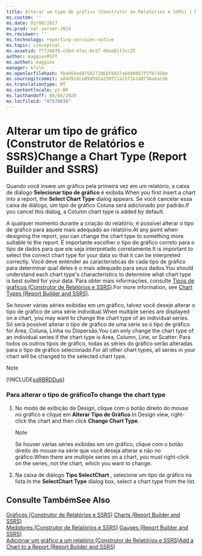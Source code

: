 ```yaml
---
title: Alterar um tipo de gráfico (Construtor de Relatórios e SSRS) | Microsoft Docs
ms.custom: ''
ms.date: 03/08/2017
ms.prod: sql-server-2014
ms.reviewer: ''
ms.technology: reporting-services-native
ms.topic: conceptual
ms.assetid: fff24978-e3bd-4fac-8cd7-d6aa81f3cc25
author: maggiesMSFT
ms.author: maggies
manager: kfile
ms.openlocfilehash: fb466bed475b27206bf6837a60d0867f5fb745be
ms.sourcegitcommit: ad4d92dce894592a259721a1571b1d8736abacdb
ms.translationtype: MT
ms.contentlocale: pt-BR
ms.lasthandoff: 08/04/2020
ms.locfileid: "87678639"
---
```

# <a name="change-a-chart-type-report-builder-and-ssrs"></a><span data-ttu-id="d4c8f-102">Alterar um tipo de gráfico (Construtor de Relatórios e SSRS)</span><span class="sxs-lookup"><span data-stu-id="d4c8f-102">Change a Chart Type (Report Builder and SSRS)</span></span>
  <span data-ttu-id="d4c8f-103">Quando você insere um gráfico pela primeira vez em um relatório, a caixa de diálogo **Selecionar tipo de gráfico** é exibida.</span><span class="sxs-lookup"><span data-stu-id="d4c8f-103">When you first insert a chart into a report, the **Select Chart Type** dialog appears.</span></span> <span data-ttu-id="d4c8f-104">Se você cancelar essa caixa de diálogo, um tipo de gráfico Coluna será adicionado por padrão.</span><span class="sxs-lookup"><span data-stu-id="d4c8f-104">If you cancel this dialog, a Column chart type is added by default.</span></span>  
  
 <span data-ttu-id="d4c8f-105">A qualquer momento durante a criação do relatório, é possível alterar o tipo de gráfico para aquele mais adequado ao relatório.</span><span class="sxs-lookup"><span data-stu-id="d4c8f-105">At any point when designing the report, you can change the chart type to something more suitable to the report.</span></span> <span data-ttu-id="d4c8f-106">É importante escolher o tipo de gráfico correto para o tipo de dados para que ele seja interpretado corretamente.</span><span class="sxs-lookup"><span data-stu-id="d4c8f-106">It is important to select the correct chart type for your data so that it can be interpreted correctly.</span></span> <span data-ttu-id="d4c8f-107">Você deve entender as características de cada tipo de gráfico para determinar qual deles é o mais adequado para seus dados.</span><span class="sxs-lookup"><span data-stu-id="d4c8f-107">You should understand each chart type's characteristics to determine what chart type is best suited for your data.</span></span> <span data-ttu-id="d4c8f-108">Para obter mais informações, consulte [Tipos de gráficos &#40;Construtor de Relatórios e SSRS&#41;](chart-types-report-builder-and-ssrs.md).</span><span class="sxs-lookup"><span data-stu-id="d4c8f-108">For more information, see [Chart Types &#40;Report Builder and SSRS&#41;](chart-types-report-builder-and-ssrs.md).</span></span>  
  
 <span data-ttu-id="d4c8f-109">Se houver várias séries exibidas em um gráfico, talvez você deseje alterar o tipo de gráfico de uma série individual.</span><span class="sxs-lookup"><span data-stu-id="d4c8f-109">When multiple series are displayed on a chart, you may want to change the chart type of an individual series.</span></span> <span data-ttu-id="d4c8f-110">Só será possível alterar o tipo de gráfico de uma série se o tipo de gráfico for Área, Coluna, Linha ou Dispersão.</span><span class="sxs-lookup"><span data-stu-id="d4c8f-110">You can only change the chart type of an individual series if the chart type is Area, Column, Line, or Scatter.</span></span> <span data-ttu-id="d4c8f-111">Para todos os outros tipos de gráfico, todas as séries do gráfico serão alteradas para o tipo de gráfico selecionado.</span><span class="sxs-lookup"><span data-stu-id="d4c8f-111">For all other chart types, all series in your chart will be changed to the selected chart type.</span></span>  
  
> [!NOTE]  
>  [!INCLUDE[ssRBRDDup](../../includes/ssrbrddup-md.md)]  
  
### <a name="to-change-the-chart-type"></a><span data-ttu-id="d4c8f-112">Para alterar o tipo de gráfico</span><span class="sxs-lookup"><span data-stu-id="d4c8f-112">To change the chart type</span></span>  
  
1.  <span data-ttu-id="d4c8f-113">No modo de exibição de Design, clique com o botão direito do mouse no gráfico e clique em **Alterar Tipo de Gráfico**.</span><span class="sxs-lookup"><span data-stu-id="d4c8f-113">In Design view, right-click the chart and then click **Change Chart Type**.</span></span>  
  
    > [!NOTE]  
    >  <span data-ttu-id="d4c8f-114">Se houver várias séries exibidas em um gráfico, clique com o botão direito do mouse na série que você deseja alterar e não no gráfico.</span><span class="sxs-lookup"><span data-stu-id="d4c8f-114">When there are multiple series on a chart, you must right-click on the series, not the chart, which you want to change.</span></span>  
  
2.  <span data-ttu-id="d4c8f-115">Na caixa de diálogo **Tipo SelectChart** , selecione um tipo de gráfico na lista.</span><span class="sxs-lookup"><span data-stu-id="d4c8f-115">In the **SelectChart Type** dialog box, select a chart type from the list.</span></span>  
  
## <a name="see-also"></a><span data-ttu-id="d4c8f-116">Consulte Também</span><span class="sxs-lookup"><span data-stu-id="d4c8f-116">See Also</span></span>  
 <span data-ttu-id="d4c8f-117">[Gráficos &#40;Construtor de Relatórios e SSRS&#41;](charts-report-builder-and-ssrs.md) </span><span class="sxs-lookup"><span data-stu-id="d4c8f-117">[Charts &#40;Report Builder and SSRS&#41;](charts-report-builder-and-ssrs.md) </span></span>  
 <span data-ttu-id="d4c8f-118">[Medidores &#40;Construtor de Relatórios e SSRS&#41;](gauges-report-builder-and-ssrs.md) </span><span class="sxs-lookup"><span data-stu-id="d4c8f-118">[Gauges &#40;Report Builder and SSRS&#41;](gauges-report-builder-and-ssrs.md) </span></span>  
 [<span data-ttu-id="d4c8f-119">Adicionar um gráfico a um relatório &#40;Construtor de Relatórios e SSRS&#41;</span><span class="sxs-lookup"><span data-stu-id="d4c8f-119">Add a Chart to a Report &#40;Report Builder and SSRS&#41;</span></span>](add-a-chart-to-a-report-report-builder-and-ssrs.md)  
  
  

